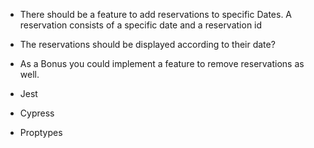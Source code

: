- There should be a feature to add reservations to specific Dates. A reservation consists of a specific date and a reservation id
- The reservations should be displayed according to their date?
- As a Bonus you  could implement a feature to remove reservations as well.
- Jest
- Cypress

- Proptypes
